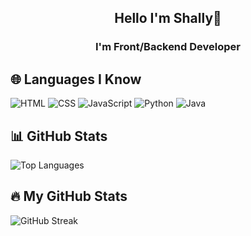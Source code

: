 <div align="center">

## Hello I'm Shally🌷
### I'm Front/Backend Developer

</div>

<div>

## 🌐 Languages I Know  
![HTML](https://img.shields.io/badge/HTML5-E34F26?style=for-the-badge&logo=html5&logoColor=white)
![CSS](https://img.shields.io/badge/CSS3-1572B6?style=for-the-badge&logo=css3&logoColor=white)
![JavaScript](https://img.shields.io/badge/JavaScript-F7DF1E?style=for-the-badge&logo=javascript&logoColor=black)
![Python](https://img.shields.io/badge/Python-3776AB?style=for-the-badge&logo=python&logoColor=white)
![Java](https://img.shields.io/badge/Java-007396?style=for-the-badge&logo=java&logoColor=white)

## 📊 GitHub Stats  
![Top Languages](https://github-readme-stats.vercel.app/api/top-langs/?username=loveislearning&layout=compact&theme=radical)

## 🔥 My GitHub Stats  
![GitHub Streak](https://streak-stats.demolab.com/?user=loveislearning&theme=dark)

</div>
